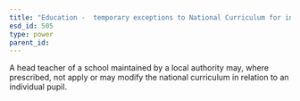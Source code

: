 ```yaml
---
title: "Education -  temporary exceptions to National Curriculum for individual pupils in England"
esd_id: 505
type: power
parent_id:  
---
```


A head teacher of a school maintained by a local authority may, where prescribed, not apply or may modify the national curriculum in relation to an individual pupil.

